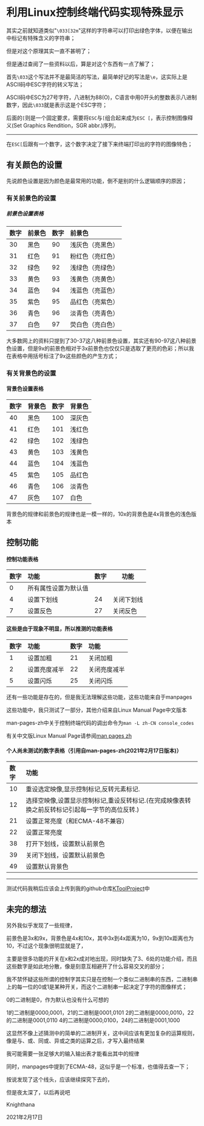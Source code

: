 <meta name="created" content="2021-02-17">

# 利用Linux控制终端代码实现特殊显示

其实之前就知道类似"`\033[32m`"这样的字符串可以打印出绿色字体，以便在输出中标记有特殊含义的字符串；

但是对这个原理其实一直不甚明了；

但是通过查阅了一些资料以后，算是对这个东西有一点了解了；

首先`\033`这个写法并不是最简洁的写法，最简单好记的写法是`\e`，这实际上是ASCII码中ESC字符的转义写法；

ASCII码中ESC为27号字符，八进制为88(O)，C语言中用0开头的整数表示八进制数字，因此`\033`就是表示这是个ESC字符；

后面的`[`则是一个固定要求，需要将`ESC`与`[`组合起来成为`ESC [`，表示控制图像释义(Set Graphics Rendition，SGR abbr.)序列，

-----------------------------------------------------------------

在`ESC[`后跟有一个数字，这个数字决定了接下来终端打印出的字符的图像特色；

## 有关颜色的设置

先说颜色设置是因为颜色是最常用的功能，倒不是别的什么逻辑顺序的原因；

### 有关前景色的设置

##### 前景色设置表格

|数字|前景色|数字|前景色|
|:---|:------|:---|:------|
|30|黑色|90|浅灰色（亮黑色）|
|31|红色|91|粉红色（亮红色）|
|32|绿色|92|浅绿色（亮绿色）|
|33|黄色|93|浅黄色（亮黄色）|
|34|蓝色|94|浅蓝色（亮蓝色）|
|35|紫色|95|品红色（亮紫色）|
|36|青色|96|淡青色（亮青色）|
|37|白色|97|荧白色（亮白色）|

大多数网上的资料只提到了30-37这八种前景色设置，其实还有90-97这八种前景色设置，但是9x的前景色相对于3x前景色也仅仅只是选取了更亮的色彩；所以我在表格中用括号标注了9x这些颜色的产生方式；

### 有关背景色的设置

#### 背景色设置表格

|数字|背景色|数字|背景色|
|:---|:----|:---|:----|
|40|黑色|100|深灰色|
|41|红色|101|浅红色|
|42|绿色|102|浅绿色|
|43|黄色|103|浅黄色|
|44|蓝色|104|浅蓝色|
|45|紫色|105|品红色|
|46|青色|106|淡青色|
|47|灰色|107|白色|

背景色的规律和前景色的规律也是一模一样的，10x的背景色是4x背景色的浅色版本

## 控制功能

#### 控制功能表格

|数字|功能|数字|功能|
|:---|:---|:---|---|
|0|所有属性设置为默认值|
|4|设置下划线|24|关闭下划线|
|7|设置反色|27|关闭反色|

#### 这些是由于现象不明显，所以推测的功能表格

|数字|功能|数字|功能|
|:---|:---|:---|:---|
|1|设置加粗|21|关闭加粗|
|2|设置亮度减半|22|关闭亮度减半|
|5|设置闪烁|25|关闭闪烁|

还有一些功能是存在的，但是我无法理解这些功能，这些功能来自于manpages

这些功能中，我只测试了一部分，其他介绍来自Linux Manual Page中文版本

man-pages-zh中关于控制终端代码的调出命令为`man -L zh-CN console_codes`

有关中文版Linux Manual Page请参阅[man pages zh](https://github.com/man-pages-zh/manpages-zh)

#### 个人尚未测试的数字表格（引用自man-pages-zh(2021年2月17日版本)）


|数字|功能|
|:---|:----|
|10|重设选定映像,显示控制标记,反转元素标记.|
|12|选择空映像,设置显示控制标记,重设反转标记.(在完成映像表转换之前反转标记引起每一字节的高位反转.)|
|21|设置正常亮度（和ECMA-48不兼容）|
|22|设置正常亮度|
|38|打开下划线，设置默认前景色|
|39|关闭下划线，设置默认前景色|
|49|设置默认背景色|

---------------------------------------------------

测试代码我稍后应该会上传到我的github仓库[KToolProject](https://github.com/Knighthana/KToolProject)中


## 未完的想法

另外我似乎发现了一些规律，

前景色是3x和9x，背景色是4x和10x，其中3x到4x距离为10，9x到10x距离也为10，不过这个现象很明显就是了，

主要是很多功能的开关在x和2x成对地出现，同时缺失了3、6处的功能介绍，而且这些数字是如此地分散，像是刻意互相避开了什么容易交叉的部分；

我不禁怀疑这些所谓的控制字其实只是在控制一个类似二进制串的东西，二进制串上的每一位的0或1是某种开关，而这个二进制串一起决定了字符的图像样式；

0的二进制是0，作为默认也没有什么可想的

1的二进制是0000,0001，21的二进制是0001,0101
2的二进制是0000,0010，22的二进制是0001,0110
4的二进制是0000,0100，24的二进制是0001,1000

这显然不像上述猜测中的简单的二进制开关，这中间应该有更加复杂的运算规则，像是与、或、同或、异或之类的运算之后，才写入最终结果

我可能需要一张足够大的输入输出表才能看出其中的规律

同时，manpages中提到了ECMA-48，这似乎是一个标准，也值得去查一下；

按说发现了这个线头，应该继续探究下去的，

但是夜太深了，以后再说吧

Knighthana

2021年2月17日
